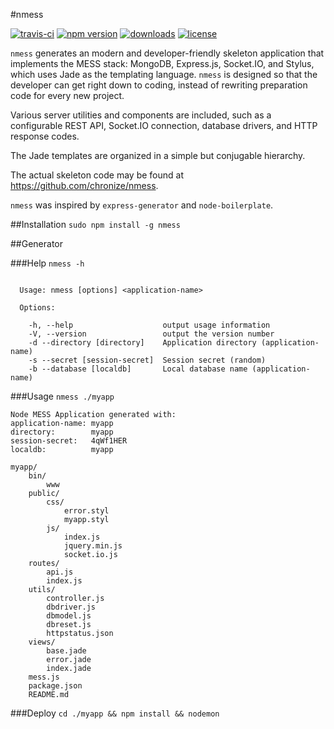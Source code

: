 #nmess

[![travis-ci](http://img.shields.io/travis/chronize/nmess-generator.svg?style=flat-square)](https://npmjs.org/chronize/fstack)
[![npm version](https://img.shields.io/npm/v/nmess.svg?style=flat-square)](https://npmjs.org/chronize/fstack)
[![downloads](http://img.shields.io/npm/dm/nmess.svg?style=flat-square)](https://npmjs.org/chronize/fstack)
[![license](http://img.shields.io/npm/l/nmess.svg?style=flat-square)](https://npmjs.org/chronize/fstack)

`nmess` generates an modern and developer-friendly skeleton application that implements the MESS stack: MongoDB, Express.js, Socket.IO, and Stylus, which uses Jade as the templating language. `nmess` is designed so that the developer can get right down to coding, instead of rewriting preparation code for every new project.

Various server utilities and components are included, such as a configurable REST API, Socket.IO connection, database drivers, and HTTP response codes.

The Jade templates are organized in a simple but conjugable hierarchy.

The actual skeleton code may be found at https://github.com/chronize/nmess.

`nmess` was inspired by `express-generator` and `node-boilerplate`.

##Installation
`sudo npm install -g nmess`

##Generator

###Help
`nmess -h`

```

  Usage: nmess [options] <application-name>

  Options:

    -h, --help                    output usage information
    -V, --version                 output the version number
    -d --directory [directory]    Application directory (application-name)
    -s --secret [session-secret]  Session secret (random)
    -b --database [localdb]       Local database name (application-name)
```

###Usage
`nmess ./myapp`

```
Node MESS Application generated with:
application-name: myapp
directory:        myapp
session-secret:   4qWf1HER
localdb:          myapp
```

```
myapp/
	bin/
		www
	public/
		css/
			error.styl
			myapp.styl
		js/
			index.js
			jquery.min.js
			socket.io.js
	routes/
		api.js
		index.js
	utils/
		controller.js
		dbdriver.js
		dbmodel.js
		dbreset.js
		httpstatus.json
	views/
		base.jade
		error.jade
		index.jade
	mess.js
	package.json
	README.md
```

###Deploy
`cd ./myapp && npm install && nodemon`
